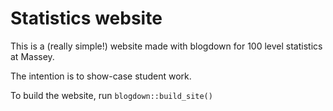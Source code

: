Statistics website
==================

This is a (really simple!) website made with blogdown for 100 level statistics at Massey.

The intention is to show-case student work.

To build the website, run `blogdown::build_site()`